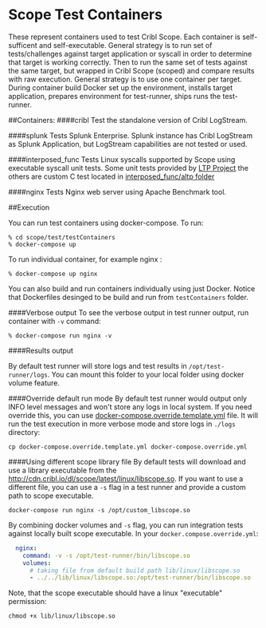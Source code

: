 # Scope Test Containers

These represent containers used to test Cribl Scope. Each container is self-sufficent and self-executable. 
General strategy is to run set of tests/challenges against target application or syscall in order to determine that target is working correctly.
Then to run the same set of tests against the same target, but wrapped in Cribl Scope (scoped) and compare results with raw execution.
General strategy is to use one container per target. During container build Docker set up the environment, installs target application,
prepares environment for test-runner, ships runs the test-runner.

##Containers:
####cribl
Test the standalone version of Cribl LogStream. 

####splunk
Tests Splunk Enterprise. Splunk instance has Cribl LogStream as Splunk Application, but LogStream capabilities are not tested or used.

####interposed_func
Tests Linux syscalls supported by Scope using executable syscall unit tests. Some unit tests provided by [LTP Project](https://github.com/linux-test-project/ltp) 
the others are custom C test located in [interposed_func/altp folder](interposed_func/altp)

####nginx
Tests Nginx web server using Apache Benchmark tool.

##Execution

You can run test containers using docker-compose.
To run:
```
% cd scope/test/testContainers
% docker-compose up
```

To run individual container, for example nginx :
```
% docker-compose up nginx
```

You can also build and run containers individually using just Docker. Notice that Dockerfiles desinged to be build and run from `testContainers` folder.

####Verbose output
To see the verbose output in test runner output, run container with `-v` command:
```commandline
% docker-compose run nginx -v
```

####Results output

By default test runner will store logs and test results in `/opt/test-runner/logs`. You can mount this folder to your local folder using docker volume feature.

####Override default run mode
By default test runner would output only INFO level messages and won't store any logs in local system. 
If you need override this, you can use [docker-compose.override.template.yml](docker-compose.override.template.yml) file.
It will run the test execution in more verbose mode and store logs in `./logs` directory:
```commandline
cp docker-compose.override.template.yml docker-compose.override.yml
```

####Using different scope library file
By default tests will download and use a library executable from the http://cdn.cribl.io/dl/scope/latest/linux/libscope.so. 
If you want to use a different file, you can use a `-s` flag in a test runner and provide a custom path to scope executable.
```commandline
docker-compose run nginx -s /opt/custom_libscope.so
```
By combining docker volumes and `-s` flag, you can run integration tests against locally built scope executable. 
In your `docker.compose.override.yml`:
```yaml
  nginx:
    command: -v -s /opt/test-runner/bin/libscope.so
    volumes:
      # taking file from default build path lib/linux/libscope.so
      - ../../lib/linux/libscope.so:/opt/test-runner/bin/libscope.so
``` 
Note, that the scope executable should have a linux "executable" permission:
```commandline
chmod +x lib/linux/libscope.so
```
